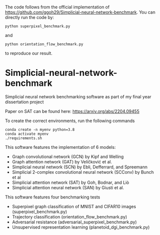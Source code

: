 The code follows from the official implementation of https://github.com/ggoh29/Simplicial-neural-network-benchmark. You can directly run the code by:

`python superpixel_benchmark.py`

and 

`python orientation_flow_benchmark.py`

to reproduce our result.



# Simplicial-neural-network-benchmark

Simplicial neural network benchmarking software as part of my final year dissertation project

Paper on SAT can be found here: https://arxiv.org/abs/2204.09455

To create the correct environments, run the following commands
```
conda create -n myenv python=3.8
conda activate myenv
./requirements.sh
```

This software features the implementation of 6 models:
- Graph convolutional network (GCN) by Kipf and Welling
- Graph attention network (GAT) by Veličković et al.
- Simplicial neural network (SCN) by Ebli, Defferrard, and Spreemann
- Simplicial 2-complex convolutional neural network (SCConv) by Bunch et al
- Simplicial attention network (SAT) by Goh, Bodnar, and Liò
- Simplicial attention neural network (SAN) by Giusti et al.

This software features four benchmarking tests
- Superpixel graph classification of MNIST and CIFAR10 images (superpixel_benchmark.py)
- Trajectory classification (orientation_flow_benchmark.py)
- Adversarial resistance (adversarial_superpixel_benchmark.py)
- Unsupervised representation learning (planetoid_dgi_benchmark.py)
